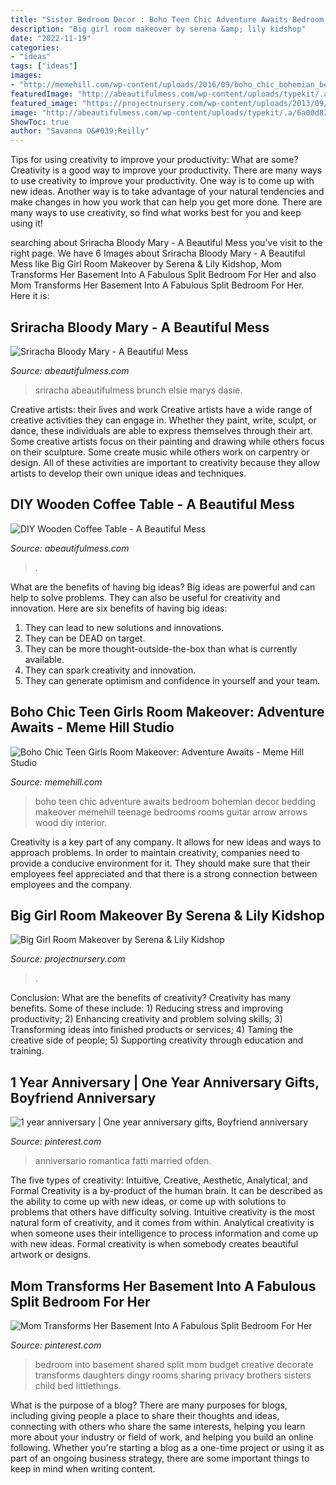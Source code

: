 ```yaml
---
title: "Sister Bedroom Decor : Boho Teen Chic Adventure Awaits Bedroom Bohemian Decor Bedding Makeover Memehill Teenage Bedrooms Rooms Guitar Arrow Arrows Wood Diy Interior"
description: "Big girl room makeover by serena &amp; lily kidshop"
date: "2022-11-19"
categories:
- "ideas"
tags: ["ideas"]
images:
- "http://memehill.com/wp-content/uploads/2016/09/boho_chic_bohemian_bedding_bedroom_teen_makeover_elephant_Guitar_decor_adventure_bedding_arrows.jpg"
featuredImage: "http://abeautifulmess.com/wp-content/uploads/typekit/.a/6a00d8358081ff69e2019104bb6ec0970c-800wi"
featured_image: "https://projectnursery.com/wp-content/uploads/2013/09/Bestfullshot.jpg"
image: "http://abeautifulmess.com/wp-content/uploads/typekit/.a/6a00d8358081ff69e201bb07cee1b9970d-800wi"
ShowToc: true
author: "Savanna O&#039;Reilly"
---
```



Tips for using creativity to improve your productivity: What are some?
Creativity is a good way to improve your productivity. There are many ways to use creativity to improve your productivity. One way is to come up with new ideas. Another way is to take advantage of your natural tendencies and make changes in how you work that can help you get more done. There are many ways to use creativity, so find what works best for you and keep using it!

	

		
searching about Sriracha Bloody Mary - A Beautiful Mess you've visit to the right page. We have 6 Images about Sriracha Bloody Mary - A Beautiful Mess like Big Girl Room Makeover by Serena &amp; Lily Kidshop, Mom Transforms Her Basement Into A Fabulous Split Bedroom For Her and also Mom Transforms Her Basement Into A Fabulous Split Bedroom For Her. Here it is:
		
    
## Sriracha Bloody Mary - A Beautiful Mess

<img loading=lazy src="http://abeautifulmess.com/wp-content/uploads/typekit/.a/6a00d8358081ff69e2019104bb6ec0970c-800wi" onerror="this.onerror=null;this.src='https://tse2.mm.bing.net/th?id=OIP.EGeFWy8HhZZRSC0cvvlUPwHaLH&amp;pid=15.1';" alt="Sriracha Bloody Mary - A Beautiful Mess">

_Source: abeautifulmess.com_

>sriracha abeautifulmess brunch elsie marys dasie. 

	

Creative artists: their lives and work
Creative artists have a wide range of creative activities they can engage in. Whether they paint, write, sculpt, or dance, these individuals are able to express themselves through their art. Some creative artists focus on their painting and drawing while others focus on their sculpture. Some create music while others work on carpentry or design. All of these activities are important to creativity because they allow artists to develop their own unique ideas and techniques.

    
## DIY Wooden Coffee Table - A Beautiful Mess

<img loading=lazy src="http://abeautifulmess.com/wp-content/uploads/typekit/.a/6a00d8358081ff69e201bb07cee1b9970d-800wi" onerror="this.onerror=null;this.src='https://tse3.mm.bing.net/th?id=OIP.VtHpOhl_BrJJt_-zdyLR-AHaLH&amp;pid=15.1';" alt="DIY Wooden Coffee Table - A Beautiful Mess">

_Source: abeautifulmess.com_

>. 

	

What are the benefits of having big ideas?
Big ideas are powerful and can help to solve problems. They can also be useful for creativity and innovation. Here are six benefits of having big ideas: 
1. They can lead to new solutions and innovations.
2. They can be DEAD on target.
3. They can be more thought-outside-the-box than what is currently available.
4. They can spark creativity and innovation. 
5. They can generate optimism and confidence in yourself and your team.

    
## Boho Chic Teen Girls Room Makeover: Adventure Awaits - Meme Hill Studio

<img loading=lazy src="http://memehill.com/wp-content/uploads/2016/09/boho_chic_bohemian_bedding_bedroom_teen_makeover_elephant_Guitar_decor_adventure_bedding_arrows.jpg" onerror="this.onerror=null;this.src='https://tse4.mm.bing.net/th?id=OIP.HZcywtIVoxWieHHj2YCeRQHaJ4&amp;pid=15.1';" alt="Boho Chic Teen Girls Room Makeover: Adventure Awaits - Meme Hill Studio">

_Source: memehill.com_

>boho teen chic adventure awaits bedroom bohemian decor bedding makeover memehill teenage bedrooms rooms guitar arrow arrows wood diy interior. 

	

Creativity is a key part of any company. It allows for new ideas and ways to approach problems. In order to maintain creativity, companies need to provide a conducive environment for it. They should make sure that their employees feel appreciated and that there is a strong connection between employees and the company.

    
## Big Girl Room Makeover By Serena &amp; Lily Kidshop

<img loading=lazy src="https://projectnursery.com/wp-content/uploads/2013/09/Bestfullshot.jpg" onerror="this.onerror=null;this.src='https://tse2.mm.bing.net/th?id=OIP.gq6tifAyw5aaLfbjH-MvFQHaLG&amp;pid=15.1';" alt="Big Girl Room Makeover by Serena &amp; Lily Kidshop">

_Source: projectnursery.com_

>. 

	

Conclusion: What are the benefits of creativity?
Creativity has many benefits. Some of these include: 1) Reducing stress and improving productivity; 2) Enhancing creativity and problem solving skills; 3) Transforming ideas into finished products or services; 4) Taming the creative side of people; 5) Supporting creativity through education and training.

    
## 1 Year Anniversary | One Year Anniversary Gifts, Boyfriend Anniversary

<img loading=lazy src="https://i.pinimg.com/736x/6b/3f/23/6b3f23026f6b7be751796ac05b554a7e.jpg" onerror="this.onerror=null;this.src='https://tse4.mm.bing.net/th?id=OIP.RGZCQWBWfUJmAvTTEsCMawHaJ3&amp;pid=15.1';" alt="1 year anniversary | One year anniversary gifts, Boyfriend anniversary">

_Source: pinterest.com_

>anniversario romantica fatti married ofden. 

	

The five types of creativity: Intuitive, Creative, Aesthetic, Analytical, and Formal
Creativity is a by-product of the human brain. It can be described as the ability to come up with new ideas, or come up with solutions to problems that others have difficulty solving. Intuitive creativity is the most natural form of creativity, and it comes from within. Analytical creativity is when someone uses their intelligence to process information and come up with new ideas. Formal creativity is when somebody creates beautiful artwork or designs.

    
## Mom Transforms Her Basement Into A Fabulous Split Bedroom For Her

<img loading=lazy src="https://i.pinimg.com/736x/f9/c5/f1/f9c5f19d5e3a4291581ae2ede5e2ebbe.jpg" onerror="this.onerror=null;this.src='https://tse3.mm.bing.net/th?id=OIP.mKFMNTw69qVkjOfMcpI7GwHaD3&amp;pid=15.1';" alt="Mom Transforms Her Basement Into A Fabulous Split Bedroom For Her">

_Source: pinterest.com_

>bedroom into basement shared split mom budget creative decorate transforms daughters dingy rooms sharing privacy brothers sisters child bed littlethings. 

	

What is the purpose of a blog?
There are many purposes for blogs, including giving people a place to share their thoughts and ideas, connecting with others who share the same interests, helping you learn more about your industry or field of work, and helping you build an online following. Whether you're starting a blog as a one-time project or using it as part of an ongoing business strategy, there are some important things to keep in mind when writing content.

